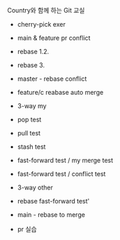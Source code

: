 Country와 함께 하는 Git 교실
- cherry-pick exer
- main & feature pr conflict
- rebase 1.2.
- rebase 3.

- master - rebase conflict
- feature/c reabase auto merge

- 3-way my

- pop test
- pull test
- stash test


- fast-forward test / my merge test
- fast-forward test / conflict test
- 3-way other


- rebase fast-forward test'

- main - rebase to merge

- pr 실습
